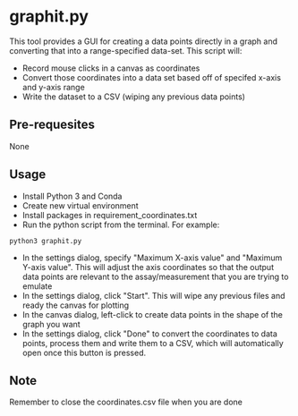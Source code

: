 # graphit.py
This tool provides a GUI for creating a data points directly in a graph and converting that into a range-specified data-set. This script will:
* Record mouse clicks in a canvas as coordinates
* Convert those coordinates into a data set based off of specifed x-axis and y-axis range
* Write the dataset to a CSV (wiping any previous data points)

## Pre-requesites
None

## Usage
* Install Python 3 and Conda
* Create new virtual environment
* Install packages in requirement_coordinates.txt
*  Run the python script from the terminal. For example:
```
python3 graphit.py
```
* In the settings dialog, specify "Maximum X-axis value" and "Maximum Y-axis value". This will adjust the axis coordinates so that the output data points are relevant to the assay/measurement that you are trying to emulate
* In the settings dialog, click "Start". This will wipe any previous files and ready the canvas for plotting
* In the canvas dialog, left-click to create data points in the shape of the graph you want
* In the settings dialog, click "Done" to convert the coordinates to data points, process them and write them to a CSV, which will automatically open once this button is pressed. 

## Note
Remember to close the coordinates.csv file when you are done
